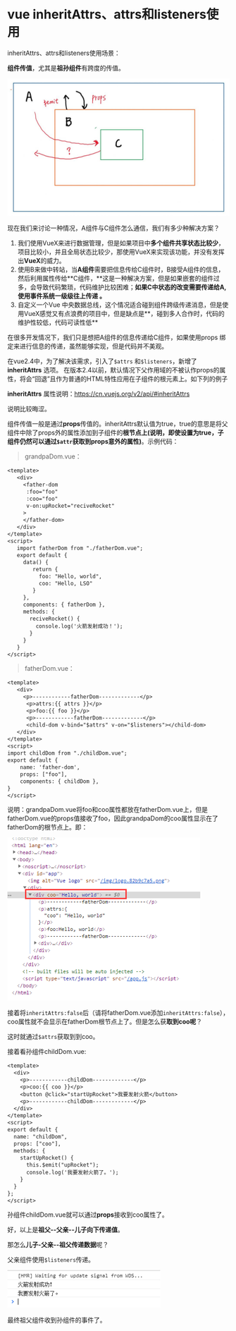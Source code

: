 # vue inheritAttrs、attrs和listeners使用

inheritAttrs、attrs和listeners使用场景：

**组件传值**，尤其是**祖孙组件**有跨度的传值。

![](../assets/imgs/img-001.jpg)

现在我们来讨论一种情况，A组件与C组件怎么通信，我们有多少种解决方案？

1. 我们使用VueX来进行数据管理，但是如果项目中**多个组件共享状态比较少**，项目比较小，并且全局状态比较少，那使用VueX来实现该功能，并没有发挥出**VueX**的威力。
2. 使用B来做中转站，当**A组件**需要把信息传给C组件时，B接受A组件的信息，然后利用属性传给**C组件，**这是一种解决方案，但是如果嵌套的组件过多，会导致代码繁琐，代码维护比较困难；**如果C中状态的改变需要传递给A, 使用事件系统一级级往上传递 。**
3. 自定义一个Vue 中央数据总线，这个情况适合碰到组件跨级传递消息，但是使用VueX感觉又有点浪费的项目中，但是缺点是**，碰到多人合作时，代码的维护性较低，代码可读性低**

在很多开发情况下，我们只是想把A组件的信息传递给C组件，如果使用props 绑定来进行信息的传递，虽然能够实现，但是代码并不美观。

在vue2.4中，为了解决该需求，引入了`$attrs` 和`$listeners`，新增了**inheritAttrs** 选项。 在版本2.4以前，默认情况下父作用域的不被认作props的属性，将会“回退”且作为普通的HTML特性应用在子组件的根元素上。如下列的例子

**inheritAttrs** 属性说明：<https://cn.vuejs.org/v2/api/#inheritAttrs>

说明比较晦涩。

组件传值一般是通过**props**传值的。inheritAttrs默认值为true，true的意思是将父组件中除了props外的属性添加到子组件的**根节点上(说明，即使设置为true，子组件仍然可以通过`$attr`获取到props意外的属性)**。示例代码：

> grandpaDom.vue：

```vue
<template>
   <div>
     <father-dom
      :foo="foo"
      :coo="foo"
      v-on:upRocket="reciveRocket"
     >
     </father-dom>
   </div>
</template>
<script>
   import fatherDom from "./fatherDom.vue";
   export default {
     data() {
        return {
          foo: "Hello, world",
          coo: "Hello, LSO"
        }
     },
     components: { fatherDom },
     methods: {
       reciveRocket() {
         console.log('火箭发射成功！');
       }
     }
   }
</script>
```

> fatherDom.vue：
>

```vue
<template>
   <div>
     <p>------------fatherDom-------------</p>
      <p>attrs:{{ attrs }}</p>
      <p>foo:{{ foo }}</p>
      <p>------------fatherDom-------------</p>
      <child-dom v-bind="$attrs" v-on="$listeners"></child-dom>
   </div>
</template>
<script>
import childDom from "./childDom.vue";
export default {
	name: 'father-dom',
	props: ["foo"],
	components: { childDom },
}
</script>
```

说明：grandpaDom.vue将foo和coo属性都放在fatherDom.vue上，但是fatherDom.vue的props值接收了foo，因此grandpaDom的coo属性显示在了fatherDom的根节点上。即：

![img](../assets/imgs/img-002.png)

接着将`inheritAttrs:false`后（请将fatherDom.vue添加`inheritAttrs:false`），coo属性就不会显示在fatherDom根节点上了。但是怎么获**取到coo呢**？

这时就通过`$attrs`获取到到coo。

接着看孙组件childDom.vue:

```vue
<template>
  <div>
    <p>------------childDom-------------</p>
    <p>coo:{{ coo }}</p>
    <button @click="startUpRocket">我要发射火箭</button>
    <p>------------childDom-------------</p>
  </div>
</template>
<script>
export default {
  name: "childDom",
  props: ["coo"],
  methods: {
    startUpRocket() {
      this.$emit("upRocket");
      console.log('我要发射火箭了。');
    }
  }
};
</script>
```

孙组件childDom.vue就可以通过**props**接收到coo属性了。

好，以上是**祖父--父亲--儿子向下传递值**。

那怎么**儿子-父亲--祖父传递数据**呢？

父亲组件使用`$listeners`传递。

![](../assets/imgs/img-003.png)

最终祖父组件收到孙组件的事件了。

